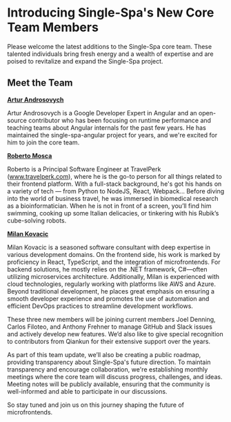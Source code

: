 # Introducing Single-Spa's New Core Team Members

Please welcome the latest additions to the Single-Spa core team. These talented individuals bring fresh energy and a wealth of expertise and are poised to revitalize and expand the Single-Spa project.

## Meet the Team

**[Artur Androsovych](https://github.com/arturovt)**

Artur Androsovych is a Google Developer Expert in Angular and an open-source contributor who has been focusing on runtime performance and teaching teams about Angular internals for the past few years. He has maintained the single-spa-angular project for years, and we're excited for him to join the core team.

**[Roberto Mosca](https://github.com/robmosca)**

Roberto is a Principal Software Engineer at TravelPerk (www.travelperk.com), where he is the go-to person for all things related to their frontend platform. With a full-stack background, he's got his hands on a variety of tech — from Python to NodeJS, React, Webpack... Before diving into the world of business travel, he was immersed in biomedical research as a bioinformatician. When he is not in front of a screen, you’ll find him swimming, cooking up some Italian delicacies, or tinkering with his Rubik’s cube-solving robots.

**[Milan Kovacic](https://github.com/MilanKovacic)**

Milan Kovacic is a seasoned software consultant with deep expertise in various development domains. On the frontend side, his work is marked by proficiency in React, TypeScript, and the integration of microfrontends. For backend solutions, he mostly relies on the .NET framework, C#—often utilizing microservices architecture. Additionally, Milan is experienced with cloud technologies, regularly working with platforms like AWS and Azure. Beyond traditional development, he places great emphasis on ensuring a smooth developer experience and promotes the use of automation and efficient DevOps practices to streamline development workflows.

These three new members will be joining current members Joel Denning, Carlos Filoteo, and Anthony Frehner to manage GitHub and Slack issues and actively develop new features. We’d also like to give special recognition to contributors from Qiankun for their extensive support over the years.

As part of this team update, we’ll also be creating a public roadmap, providing transparency about Single-Spa's future direction. To maintain transparency and encourage collaboration, we're establishing monthly meetings where the core team will discuss progress, challenges, and ideas. Meeting notes will be publicly available, ensuring that the community is well-informed and able to participate in our discussions.

So stay tuned and join us on this journey shaping the future of microfrontends.
